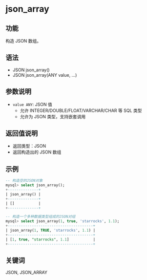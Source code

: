# json_array

## 功能

构造 JSON 数组。

## 语法

- JSON json_array()
- JSON json_array(ANY value, ...)

## 参数说明

- `value ANY`: JSON 值
  - 允许 INTEGER/DOUBLE/FLOAT/VARCHAR/CHAR 等 SQL 类型
  - 允许为 JSON 类型，支持嵌套调用

## 返回值说明

- 返回类型：JSON
- 返回构造出的 JSON 数组

## 示例

```sql
-- 构造空的JSON对象
mysql> select json_array();
+--------------+
| json_array() |
+--------------+
| []           |
+--------------+

-- 构造一个多种数据类型组成的JSON对组
mysql> select json_array(1, true, 'starrocks', 1.1);
+---------------------------------------+
| json_array(1, TRUE, 'starrocks', 1.1) |
+---------------------------------------+
| [1, true, "starrocks", 1.1]           |
+---------------------------------------+
```

## 关键词

JSON, JSON_ARRAY
